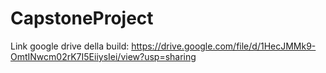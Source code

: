# CapstoneProject
Link google drive della build: https://drive.google.com/file/d/1HecJMMk9-OmtINwcm02rK7I5EiiysIei/view?usp=sharing 
